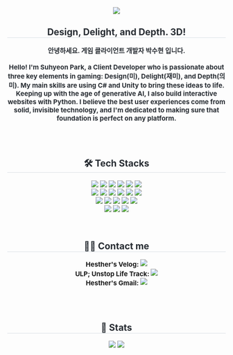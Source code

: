 <div align= "center">
    <img src="https://capsule-render.vercel.app/api?type=waving&color=gradient&height=240&text=Hesther's%20Dev%20Station!&animation=blink&fontColor=000000&fontSize=50" />
    </div>
    <div align= "center"> 
    <h2 style="border-bottom: 1px solid #d8dee4; color: #282d33;"> Design, Delight, and Depth. 3D! </h2>  
    <div style="font-weight: 700; font-size: 15px; text-align: center; color: #282d33;"> 안녕하세요. 게임 클라이언트 개발자 박수현 입니다. <br/>
        <br/> Hello! I'm Suhyeon Park, a Client Developer who is passionate about three key elements in <b>gaming: Design(미), Delight(재미), and Depth(의미).</b> My main skills are using <b>C# and Unity</b> to bring these ideas to life. Keeping up with the age of generative AI, I also <b>build interactive websites with Python.</b> I believe the best user experiences come from solid, invisible technology, and I'm dedicated to making sure that foundation is perfect on any platform. </div>
    </div>
    <br/>
    <br/>
    <br/>
    <div align= "center">
    <h2 style="border-bottom: 1px solid #d8dee4; color: #282d33;"> 🛠️ Tech Stacks </h2>
    <div style="margin: 0 auto; text-align: center;" align= "center">
      <img src="https://img.shields.io/badge/C%23-512BD4?style=flat-square&logo=csharp&logoColor=white">
          <img src="https://img.shields.io/badge/Unity-000000?style=flat-square&logo=Unity&logoColor=white">
          <img src="https://img.shields.io/badge/Firebase-FFCA28?style=flat-square&logo=Firebase&logoColor=white">
          <img src="https://img.shields.io/badge/Jenkins-D24939?style=flat-square&logo=Jenkins&logoColor=white">
          <img src="https://img.shields.io/badge/Python-3776AB?style=flat-square&logo=Python&logoColor=white">
          <img src="https://img.shields.io/badge/Streamlit-FF4B4B?style=flat-square&logo=Streamlit&logoColor=white">
      <br/>
          <img src="https://img.shields.io/badge/Github-181717?style=flat-square&logo=Github&logoColor=white">
          <img src="https://img.shields.io/badge/Notion-000000?style=flat-square&logo=Notion&logoColor=white">
          <img src="https://img.shields.io/badge/Discord-5865F2?style=flat-square&logo=Discord&logoColor=white">
          <img src="https://img.shields.io/badge/Slack-4A154B?style=flat-square&logo=Slack&logoColor=white">
          <img src="https://img.shields.io/badge/Asana-F06A6A?style=flat-square&logo=Asana&logoColor=white">
          <img src="https://img.shields.io/badge/Trello-0052CC?style=flat-square&logo=Trello&logoColor=white">
      <br/>
          <img src="https://img.shields.io/badge/Unreal%20Engine-313131?style=flat-square&logo=Unreal%20Engine&logoColor=white">
          <img src="https://img.shields.io/badge/C++-00599C?style=flat-square&logo=C%2B%2B&logoColor=white">
          <img src="https://img.shields.io/badge/Java-007396?style=flat-square&logo=Java&logoColor=white">
          <img src="https://img.shields.io/badge/CSS3-1572B6?style=flat-square&logo=CSS3&logoColor=white">
          <img src="https://img.shields.io/badge/HTML5-E34F26?style=flat-square&logo=HTML5&logoColor=white">
    <br/>
      <img src="https://img.shields.io/badge/Adobe%20Photoshop-31A8FF?style=flat-square">
      <img src="https://img.shields.io/badge/ComfyUI-0F2EE0?style=flat-square">
      <img src="https://img.shields.io/badge/Figma-F24E1E?style=flat-square&logo=Figma&logoColor=white">
          </div>
    </div>
    <br/>
    <br/>
<div align="center">
    <h2 style="border-bottom: 1px solid #d8dee4; color: #282d33;"> 🧑‍💻 Contact me </h2>
    <div align="center" style="font-size: 15px;"> 
        <span style="font-weight: 700; vertical-align: middle;">Hesther's Velog: </span>
        <a href="https://velog.io/@halsey/posts"> 
            <img src="https://img.shields.io/badge/Velog-20C997?style=flat-square&logo=Velog&logoColor=white"> 
        </a>
        <br>
        <span style="font-weight: 700; vertical-align: middle;">ULP; Unstop Life Track: </span>
        <a href="https://hesther-ssu.tistory.com/"> 
            <img src="https://img.shields.io/badge/Tistory-000000?style=flat-square&logo=Tistory&logoColor=white"> 
        </a>
        <br>
        <span style="font-weight: 700; vertical-align: middle;">Hesther's Gmail: </span>
        <a href="mailto:dduks0312@gmail.com"> 
            <img src="https://img.shields.io/badge/Gmail-EA4335?style=flat-square&logo=Gmail&logoColor=white"> 
        </a>
    </div> <br> 
    <div align="center"> </div> 
</div>
    <br/>
    <br/>
<div align= "center"> 
    <h2 style="border-bottom: 1px solid #d8dee4; color: #282d33;"> 🏅 Stats </h2> 
    <div align="center"> 
        <img src="https://github-readme-stats.vercel.app/api?username=ssunpark&show_icons=true&theme=transparent" /> 
        <img src="https://github-readme-stats.vercel.app/api/top-langs/?username=ssunpark&layout=compact&theme=transparent" /> 
    </div> 
</div>
    </div>
    
